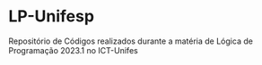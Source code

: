 # LP-Unifesp
Repositório de Códigos realizados durante a matéria de Lógica de Programação 2023.1 no ICT-Unifes
